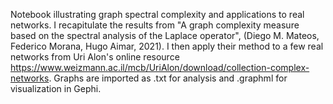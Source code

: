 Notebook illustrating graph spectral complexity and applications to real networks. I recapitulate the results from "A graph complexity measure based on the spectral analysis of the Laplace operator", (Diego M. Mateos, Federico Morana, Hugo Aimar, 2021). I then apply their method to a few real networks from Uri Alon's online resource https://www.weizmann.ac.il/mcb/UriAlon/download/collection-complex-networks. Graphs are imported as .txt for analysis and .graphml for visualization in Gephi.
